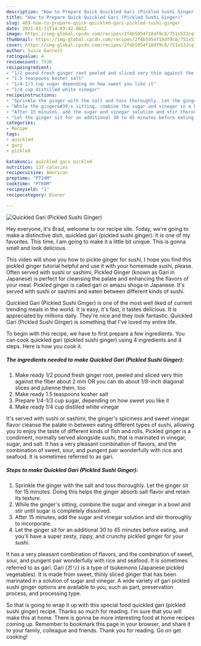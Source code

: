 ```yaml
---
description: "How to Prepare Quick Quickled Gari (Pickled Sushi Ginger)"
title: "How to Prepare Quick Quickled Gari (Pickled Sushi Ginger)"
slug: 469-how-to-prepare-quick-quickled-gari-pickled-sushi-ginger
date: 2021-01-11T14:03:42.081Z
image: https://img-global.cpcdn.com/recipes/2f4b5954f18df9c8/751x532cq70/quickled-gari-pickled-sushi-ginger-recipe-main-photo.jpg
thumbnail: https://img-global.cpcdn.com/recipes/2f4b5954f18df9c8/751x532cq70/quickled-gari-pickled-sushi-ginger-recipe-main-photo.jpg
cover: https://img-global.cpcdn.com/recipes/2f4b5954f18df9c8/751x532cq70/quickled-gari-pickled-sushi-ginger-recipe-main-photo.jpg
author: Susie Garrett
ratingvalue: 4
reviewcount: 7538
recipeingredient:
- "1/2 pound fresh ginger root peeled and sliced very thin against the fiber about 2 mm OR you can do about 18inch diagonal slices and julienne them too"
- "1.5 teaspoons kosher salt"
- "1/4-1/3 cup sugar depending on how sweet you like it"
- "1/4 cup distilled white vinegar"
recipeinstructions:
- "Sprinkle the ginger with the salt and toss thoroughly. Let the ginger sit for 15 minutes. Doing this helps the ginger absorb salt flavor and retain its texture."
- "While the ginger&#39;s sitting, combine the sugar and vinegar in a bowl and stir until sugar is completely dissolved."
- "After 15 minutes, add the sugar and vinegar solution and stir thoroughly to incorporate."
- "Let the ginger sit for an additional 30 to 45 minutes before eating, and you&#39;ll have a super zesty, zippy, and crunchy pickled ginger for your sushi."
categories:
- Recipe
tags:
- quickled
- gari
- pickled

katakunci: quickled gari pickled 
nutrition: 137 calories
recipecuisine: American
preptime: "PT24M"
cooktime: "PT60M"
recipeyield: "1"
recipecategory: Dinner

---
```



![Quickled Gari (Pickled Sushi Ginger)](https://img-global.cpcdn.com/recipes/2f4b5954f18df9c8/751x532cq70/quickled-gari-pickled-sushi-ginger-recipe-main-photo.jpg)

Hey everyone, it's Brad, welcome to our recipe site. Today, we're going to make a distinctive dish, quickled gari (pickled sushi ginger). It is one of my favorites. This time, I am going to make it a little bit unique. This is gonna smell and look delicious.

This video will show you how to pickle ginger for sushi, I hope you find this pickled ginger tutorial helpful and use it with your homemade sushi, please. Often served with sushi or sashimi, Pickled Ginger (known as Gari in Japanese) is perfect for cleansing the palate and enhancing the flavors of your meal. Pickled ginger is called gari or amazu shoga in Japanese. It&#39;s served with sushi or sashimi and eaten between different kinds of sushi.

Quickled Gari (Pickled Sushi Ginger) is one of the most well liked of current trending meals in the world. It is easy, it's fast, it tastes delicious. It is appreciated by millions daily. They're nice and they look fantastic. Quickled Gari (Pickled Sushi Ginger) is something that I've loved my entire life.


To begin with this recipe, we have to first prepare a few ingredients. You can cook quickled gari (pickled sushi ginger) using 4 ingredients and 4 steps. Here is how you cook it.

<!--inarticleads1-->

##### The ingredients needed to make Quickled Gari (Pickled Sushi Ginger):

1. Make ready 1/2 pound fresh ginger root, peeled and sliced very thin against the fiber about 2 mm OR you can do about 1/8-inch diagonal slices and julienne them, too
1. Make ready 1.5 teaspoons kosher salt
1. Prepare 1/4-1/3 cup sugar, depending on how sweet you like it
1. Make ready 1/4 cup distilled white vinegar


It&#39;s served with sushi or sashimi; the ginger&#39;s spiciness and sweet vinegar flavor cleanse the palate in between eating different types of sushi, allowing you to enjoy the taste of different kinds of fish and rolls. Pickled ginger is a condiment, normally served alongside sushi, that is marinated in vinegar, sugar, and salt. It has a very pleasant combination of flavors, and the combination of sweet, sour, and pungent pair wonderfully with rice and seafood. It is sometimes referred to as gari. 

<!--inarticleads2-->

##### Steps to make Quickled Gari (Pickled Sushi Ginger):

1. Sprinkle the ginger with the salt and toss thoroughly. Let the ginger sit for 15 minutes. Doing this helps the ginger absorb salt flavor and retain its texture.
1. While the ginger&#39;s sitting, combine the sugar and vinegar in a bowl and stir until sugar is completely dissolved.
1. After 15 minutes, add the sugar and vinegar solution and stir thoroughly to incorporate.
1. Let the ginger sit for an additional 30 to 45 minutes before eating, and you&#39;ll have a super zesty, zippy, and crunchy pickled ginger for your sushi.


It has a very pleasant combination of flavors, and the combination of sweet, sour, and pungent pair wonderfully with rice and seafood. It is sometimes referred to as gari. Gari (ガリ) is a type of tsukemono (Japanese pickled vegetables). It is made from sweet, thinly sliced ginger that has been marinated in a solution of sugar and vinegar. A wide variety of gari pickled sushi ginger options are available to you, such as part, preservation process, and processing type. 

So that is going to wrap it up with this special food quickled gari (pickled sushi ginger) recipe. Thanks so much for reading. I'm sure that you will make this at home. There is gonna be more interesting food at home recipes coming up. Remember to bookmark this page in your browser, and share it to your family, colleague and friends. Thank you for reading. Go on get cooking!
